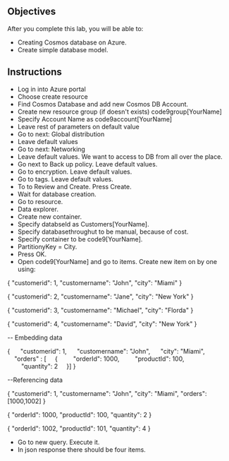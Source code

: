 
## Objectives

After you complete this lab, you will be able to:
-   Creating Cosmos database on Azure.
-   Create simple database model.

## Instructions
- Log in into Azure portal 
- Choose create resource
- Find Cosmos Database and add new Cosmos DB Account.
- Create new resource group (if doesn't exists) code9group[YourName]
- Specify Account Name as code9account[YourName]
- Leave rest of parameters on default value
- Go to next: Global distribution
- Leave default values
- Go to next: Networking
- Leave default values. We want to access to DB from all over the place.
- Go next to Back up policy. Leave default values.
- Go to encryption. Leave default values.
- Go to tags. Leave default values.
- To to Review and Create. Press Create.
- Wait for database creation.
- Go to resource.
- Data explorer.
- Create new container.
- Specify databseId as Customers[YourName].
- Specify databasethroughut to be manual, because of cost.
- Specify container to be code9[YourName].
- PartitionyKey = City.
- Press OK.
- Open code9[YourName] and go to items. Create new item on by one using:

{
  "customerid": 1,
  "customername": "John",
  "city": "Miami"
}

{
  "customerid": 2,
  "customername": "Jane",
  "city": "New York"
}

{
  "customerid": 3,
  "customername": "Michael",
  "city": "Florda"
}

{
  "customerid": 4,
  "customername": "David",
  "city": "New York"
}

-- Embedding data

{ 
    "customerid": 1, 
    "customername": "John", 
    "city": "Miami",
    "orders" : [
    {
        "orderId": 1000,
        "productId": 100,
        "quantity": 2
    }]
}

--Referencing data

{
  "customerid": 1,
  "customername": "John",
  "city": "Miami",
  "orders":[1000,1002]
}

{
    "orderId": 1000,
    "productId": 100,
    "quantity": 2
}

{
    "orderId": 1002,
    "productId": 101,
    "quantity": 4
}

- Go to new query. Execute it.
- In json response there should be four items.
